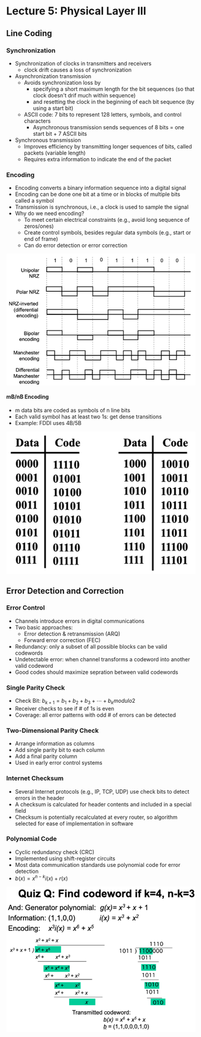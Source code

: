 # Lecture 5: Physical Layer III

## Line Coding

### Synchronization

* Synchronization of clocks in transmitters and receivers
  * clock drift causes a loss of synchronization
* Asynchronization transmission
  * Avoids synchronization loss by
    * specifying a short maximum length for the bit sequences (so that clock doesn't drif much within sequence)
    * and resetting the clock in the beginning of each bit sequence (by using a start bit)
  * ASCII code: 7 bits to represent 128 letters, symbols, and control characters
    * Asynchronous transmission sends sequences of 8 bits = one start bit + 7 ASCII bits
* Synchronous transmission
  * Improves efficiency by transmitting longer sequences of bits, called packets (variable length)
  * Requires extra information to indicate the end of the packet

### Encoding

* Encoding converts a binary information sequence into a digital signal
* Encoding can be done one bit at a time or in blocks of multiple bits called a symbol
* Transmission is synchronous, i.e., a clock is used to sample the signal
* Why do we need encoding?
  * To meet certain electrical constraints (e.g., avoid long sequence of zeros/ones)
  * Create control symbols, besides regular data symbols (e.g., start or end of frame)
  * Can do error detection or error correction

![line_coding_examples](images/lecture05-physical3/line_coding_examples.png)

#### mB/nB Encoding

* m data bits are coded as symbols of n line bits
* Each valid symbol has at least two 1s: get dense transitions
* Example: FDDI uses 4B/5B

![4b5b_encoding](images/lecture05-physical3/4b5b_encoding.png)

## Error Detection and Correction

### Error Control

* Channels introduce errors in digital communications
* Two basic approaches:
  * Error detection & retransmission (ARQ)
  * Forward error correction (FEC)
* Redundancy: only a subset of all possible blocks can be valid codewords
* Undetectable error: when channel transforms a codeword into another valid codeword
* Good codes should maximize sepration between valid codewords

### Single Parity Check

* Check Bit: $b_{k+1} = b_1 + b_2 + b_3 + \cdots + b_k modulo 2$
* Receiver checks to see if # of 1s is even
* Coverage: all error patterns with odd # of errors can be detected

### Two-Dimensional Parity Check

* Arrange information as columns
* Add single parity bit to each column
* Add a final parity column
* Used in early error control systems

### Internet Checksum

* Several Internet protocols (e.g., IP, TCP, UDP) use check bits to detect errors in the header
* A checksum is calculated for header contents and included in a special field
* Checksum is potentially recalculated at every router, so algorithm selected for ease of implementation in software

### Polynomial Code

* Cyclic redundancy check (CRC)
* Implemented using shift-register circuits
* Most data communication standards use polynomial code for error detection
* $b(x) = x^{n-k}i(x) + r(x)$

![find_polynomial_codeword](images/lecture05-physical3/find_polynomial_codeword.png)